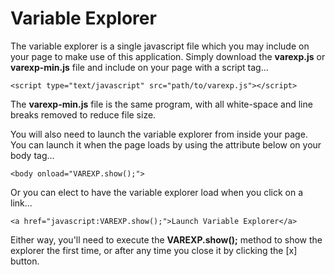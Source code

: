# Variable Explorer

The variable explorer is a single javascript file which you may include on your page to make use of this application. Simply download the **varexp.js** or **varexp-min.js** file and include on your page with a script tag...

    <script type="text/javascript" src="path/to/varexp.js"></script>

The **varexp-min.js** file is the same program, with all white-space and line breaks removed to reduce file size.

You will also need to launch the variable explorer from inside your page. You can launch it when the page loads by using the attribute below on your body tag...

    <body onload="VAREXP.show();">

Or you can elect to have the variable explorer load when you click on a link...

    <a href="javascript:VAREXP.show();">Launch Variable Explorer</a>

Either way, you'll need to execute the **VAREXP.show();** method to show the explorer the first time, or after any time you close it by clicking the [x] button.
